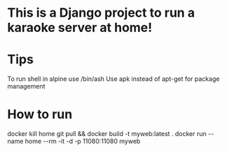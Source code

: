 This is a Django project to run a karaoke server at home!
===

Tips
===
To run shell in alpine use /bin/ash
Use apk instead of apt-get for package management

How to run
===
docker kill home
git pull && docker build -t myweb:latest .
docker run --name home --rm -it -d -p 11080:11080 myweb
